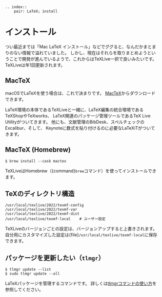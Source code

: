 ```{eval-rst}
.. index::
    pair: LaTeX; install
```

# インストール

つい最近までは「Mac LaTeX インストール」などでググると、なんだかまとまりのない情報で溢れていました。
しかし、現在はそれらを取りまとめようということで開発が進んでいるようで、これからはTeXLive一択で良いみたいです。
TeXLiveは年1回更新されます。

## MacTeX

macOSでLaTeXを使う場合は、これで決まりです。
[MacTeX](https://tug.org/mactex/)からダウンロードできます。

LaTeX環境の本体であるTeXLiveと一緒に、LaTeX編集の統合環境であるTeXShopやTeXworks、
LaTeX関連のパッケージ管理ツールであるTeX Live Utilityがついてきます。
他にも、文献管理のBibDesk、スペルチェックのExcalibur、そして、
Keynoteに数式を貼り付けるのに必要なLaTeXiTがついてきます。

## MacTeX (Homebrew)

```console
$ brew install --cask mactex
```

TeXLiveはHomebrew（{command}`brew`コマンド）を使ってインストールできます。

## TeXのディレクトリ構造

```text
/usr/local/texlive/2022/texmf-config
/usr/local/texlive/2022/texmf-var
/usr/local/texlive/2022/texmf-dist
/usr/local/texlive/texmf-local    # ユーザー設定
```

TeXLiveのバージョンごとの設定は、バージョンアップすると上書きされます。
自分用にカスタマイズした設定は{file}`/usr/local/texlive/texmf-local`に保存できます。

## パッケージを更新したい（``tlmgr``）

```console
$ tlmgr update --list
$ sudo tlmgr update --all
```

LaTeXパッケージを管理するコマンドです。
詳しくは[tlmgrコマンドの使い方](../command/command-tlmgr.md)を参照してください。
